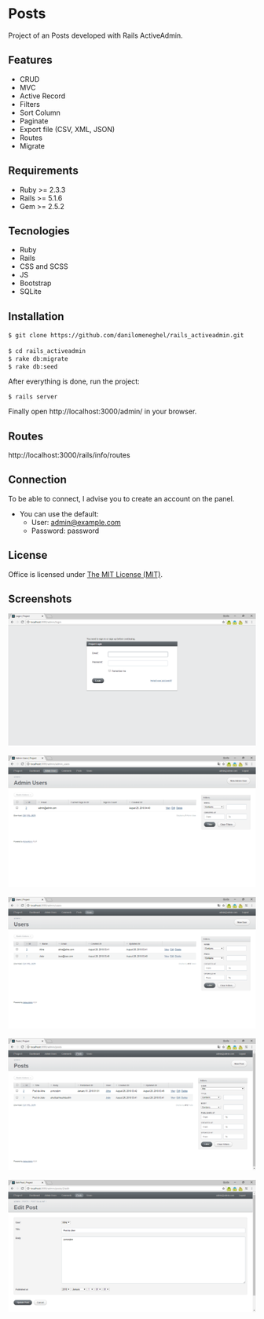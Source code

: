 # Posts

Project of an Posts developed with Rails ActiveAdmin.

## Features

- CRUD
- MVC
- Active Record
- Filters
- Sort Column
- Paginate
- Export file (CSV, XML, JSON)
- Routes
- Migrate

## Requirements

- Ruby >= 2.3.3
- Rails >= 5.1.6
- Gem >= 2.5.2

## Tecnologies

- Ruby
- Rails
- CSS and SCSS
- JS
- Bootstrap
- SQLite

## Installation

```
$ git clone https://github.com/danilomeneghel/rails_activeadmin.git

$ cd rails_activeadmin
$ rake db:migrate
$ rake db:seed
```

After everything is done, run the project:

```
$ rails server
```

Finally open http://localhost:3000/admin/ in your browser.

## Routes

http://localhost:3000/rails/info/routes

## Connection

To be able to connect, I advise you to create an account on the panel.

- You can use the default: 
	- User: admin@example.com
	- Password: password

## License

Office is licensed under <a href="LICENSE">The MIT License (MIT)</a>.

## Screenshots

![Screenshots](screenshots/screenshot01.png)<br><br>
![Screenshots](screenshots/screenshot02.png)<br><br>
![Screenshots](screenshots/screenshot03.png)<br><br>
![Screenshots](screenshots/screenshot04.png)<br><br>
![Screenshots](screenshots/screenshot05.png)<br><br>
